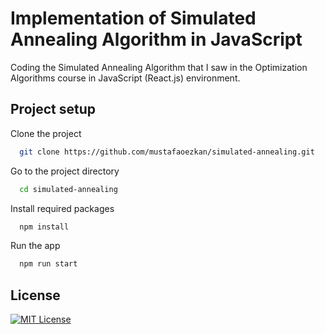 
# Implementation of Simulated Annealing Algorithm in JavaScript

Coding the Simulated Annealing Algorithm that I saw in the Optimization Algorithms course in JavaScript (React.js) environment.


## Project setup

Clone the project

```bash
  git clone https://github.com/mustafaoezkan/simulated-annealing.git
```

Go to the project directory

```bash
  cd simulated-annealing
```

Install required packages

```bash
  npm install
```

Run the app

```bash
  npm run start
```

  
## License

[![MIT License](https://img.shields.io/badge/License-MIT-green.svg)](https://choosealicense.com/licenses/mit/)
  

  
